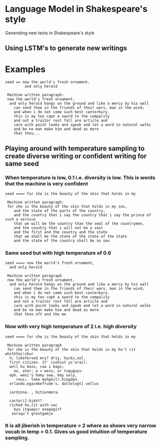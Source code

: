 # Language Model in Shakespeare's style

Generating new texts in Shakespeare's style

## Using LSTM's to generate new writings

# Examples

```
seed == now the world's fresh ornament,
         and only herald 

 Machine written paragraph:
 now the world's fresh ornament,
  and only herald hangs on the ground and like a mercy by his wall
    can send thee in the friends of their wars, man in the wind;
    and when i do not come such best canterbury.
    this is my too capt a sword to the compality
    and not a traitor rest fall are article and
    care with point looks and speak and let a word in natural walks
    and be no man make him and dead as more
    that thou...
```


## Playing around with temperature sampling to create diverse writing or confident writing for same seed

### When temperature is low, 0.1 i.e. diversity is low. This is words that the machine is very confident

```
seed ==== for she is the beauty of the skin that holds in my

 Machine written paragraph:
 for she is the beauty of the skin that holds in my son,
    and the state of the parts of the country,
    and the country that i say the country that i say the prince of such a service
    that we will be the country than the seal of the countrymen,
    and the country that i will not be a soul
    and the first and the country and the state
    that we shall be the state of the state of the state
    and the state of the country shall be so sou
```

### Same seed but with high temperature of 0.6

```
seed ==== now the world's fresh ornament,
  and only herald 

 Machine written paragraph 
 now the world's fresh ornament,
  and only herald hangs on the ground and like a mercy by his wall
    can send thee in the friends of their wars, man in the wind;
    and when i do not come such best canterbury.
    this is my too capt a sword to the compality
    and not a traitor rest fall are article and
    care with point looks and speak and let a word in natural walks
    and be no man make him and dead as more
    that thou oft and the mo
```

### Now with very high temperature of 2 i.e. high diversity

```
seed ==== for she is the beauty of the skin that holds in my

 Machine written paragraph 
 for she is the beauty of the skin that holds in my ho't cit whithfei!cbur
  h; likeferved mry? driy, hycks,sol.
  first citizen. it' cushiot yz'orail:
  well hu bass, caa i bags;
    oo, aler; a < wess; or tuquguys-
  oph. weoi'y hemy swa. kmy oxly,
     reus;. take myhpkilr.hingdon.
  orlando.egacmbefrude's. doltelogt] vellus
 
  iardinna. , bitionmera.

  cactori]-bidst?
  riched ho,[it with vac
    byu itquepir exepegitf
   oorsqu't grestgomje
```

### It is all jiberish in temperature = 2 where as shows very narrow vocab in temp = 0.1. Gives us good intuition of temperature sampling.
